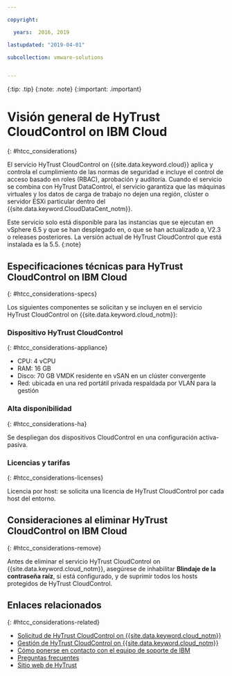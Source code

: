 ```yaml
---

copyright:

  years:  2016, 2019

lastupdated: "2019-04-01"

subcollection: vmware-solutions


---
```


{:tip: .tip}
{:note: .note}
{:important: .important}

# Visión general de HyTrust CloudControl on IBM Cloud
{: #htcc_considerations}

El servicio HyTrust CloudControl on {{site.data.keyword.cloud}} aplica y controla el cumplimiento de las normas de seguridad e incluye el control de acceso basado en roles (RBAC), aprobación y auditoría. Cuando el servicio se combina con HyTrust DataControl, el servicio garantiza que las máquinas virtuales y los datos de carga de trabajo no dejen una región, clúster o servidor ESXi particular dentro del {{site.data.keyword.CloudDataCent_notm}}.

Este servicio solo está disponible para las instancias que se ejecutan en vSphere 6.5 y que se han desplegado en, o que se han actualizado a, V2.3 o releases posteriores. La versión actual de HyTrust CloudControl que está instalada es la 5.5.
{:note}

## Especificaciones técnicas para HyTrust CloudControl on IBM Cloud
{: #htcc_considerations-specs}

Los siguientes componentes se solicitan y se incluyen en el servicio HyTrust CloudControl on {{site.data.keyword.cloud_notm}}:

### Dispositivo HyTrust CloudControl
{: #htcc_considerations-appliance}

* CPU: 4 vCPU
* RAM: 16 GB
* Disco: 70 GB VMDK residente en vSAN en un clúster convergente
* Red: ubicada en una red portátil privada respaldada por VLAN para la gestión

### Alta disponibilidad
{: #htcc_considerations-ha}

Se despliegan dos dispositivos CloudControl en una configuración activa-pasiva.

### Licencias y tarifas
{: #htcc_considerations-licenses}

Licencia por host: se solicita una licencia de HyTrust CloudControl por cada host del entorno.

## Consideraciones al eliminar HyTrust CloudControl on IBM Cloud
{: #htcc_considerations-remove}

Antes de eliminar el servicio HyTrust CloudControl on {{site.data.keyword.cloud_notm}}, asegúrese de inhabilitar **Blindaje de la contraseña raíz**, si está configurado, y de suprimir todos los hosts protegidos de HyTrust CloudControl.

## Enlaces relacionados
{: #htcc_considerations-related}

* [Solicitud de HyTrust CloudControl on {{site.data.keyword.cloud_notm}}](/docs/services/vmwaresolutions/services?topic=vmware-solutions-htcc_ordering)
* [Gestión de HyTrust CloudControl on {{site.data.keyword.cloud_notm}}](/docs/services/vmwaresolutions/services?topic=vmware-solutions-managinghtcc)
* [Cómo ponerse en contacto con el equipo de soporte de IBM](/docs/services/vmwaresolutions/vmonic?topic=vmware-solutions-trbl_support)
* [Preguntas frecuentes](/docs/services/vmwaresolutions/vmonic?topic=vmware-solutions-faq)
* [Sitio web de HyTrust](https://www.hytrust.com/)
